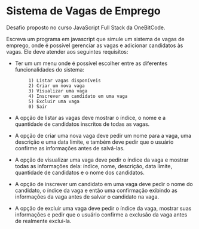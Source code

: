 # Sistema de Vagas de Emprego

Desafio proposto no curso JavaScript Full Stack da OneBitCode.

Escreva um programa em javascript que simule um sistema de vagas de emprego, onde é possível gerenciar as vagas e adicionar candidatos às vagas. Ele deve atender aos seguintes requisitos:

 - Ter um um menu onde é possível escolher entre as diferentes funcionalidades do sistema:
 
            1) Listar vagas disponíveis
            2) Criar um nova vaga
            3) Visualizar uma vaga
            4) Inscrever um candidato em uma vaga
            5) Excluir uma vaga
            0) Sair

 - A opção de listar as vagas deve mostrar o índice, o nome e a quantidade de candidatos inscritos de todas as vagas.
 - A opção de criar uma nova vaga deve pedir um nome para a vaga, uma descrição e uma data limite, e também deve pedir que o usuário confirme as informações antes de salvá-las. 
 - A opção de visualizar uma vaga deve pedir o índice da vaga e mostrar todas as informações dela: índice, nome, descrição, data limite, quantidade de candidatos e o nome dos candidatos.
 - A opção de inscrever um candidato em uma vaga deve pedir o nome do candidato, o índice da vaga e então uma confirmação exibindo as informações da vaga antes de salvar o candidato na vaga.
 - A opção de excluir uma vaga deve pedir o índice da vaga, mostrar suas informações e pedir que o usuário confirme a exclusão da vaga antes de realmente exclui-la.

